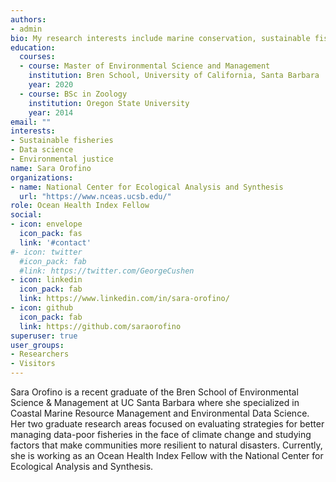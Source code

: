```yaml
---
authors:
- admin
bio: My research interests include marine conservation, sustainable fisheries, and environmental justice.
education:
  courses:
  - course: Master of Environmental Science and Management
    institution: Bren School, University of California, Santa Barbara
    year: 2020
  - course: BSc in Zoology
    institution: Oregon State University
    year: 2014
email: ""
interests:
- Sustainable fisheries
- Data science
- Environmental justice
name: Sara Orofino
organizations:
- name: National Center for Ecological Analysis and Synthesis
  url: "https://www.nceas.ucsb.edu/"
role: Ocean Health Index Fellow
social:
- icon: envelope
  icon_pack: fas
  link: '#contact'
#- icon: twitter
  #icon_pack: fab
  #link: https://twitter.com/GeorgeCushen
- icon: linkedin
  icon_pack: fab
  link: https://www.linkedin.com/in/sara-orofino/
- icon: github
  icon_pack: fab
  link: https://github.com/saraorofino
superuser: true
user_groups:
- Researchers
- Visitors
---
```


Sara Orofino is a recent graduate of the Bren School of Environmental Science & Management at UC Santa Barbara where she specialized in Coastal Marine Resource Management and Environmental Data Science. Her two graduate research areas focused on evaluating strategies for better managing data-poor fisheries in the face of climate change and studying factors that make communities more resilient to natural disasters. Currently, she is working as an Ocean Health Index Fellow with the National Center for Ecological Analysis and Synthesis.  


